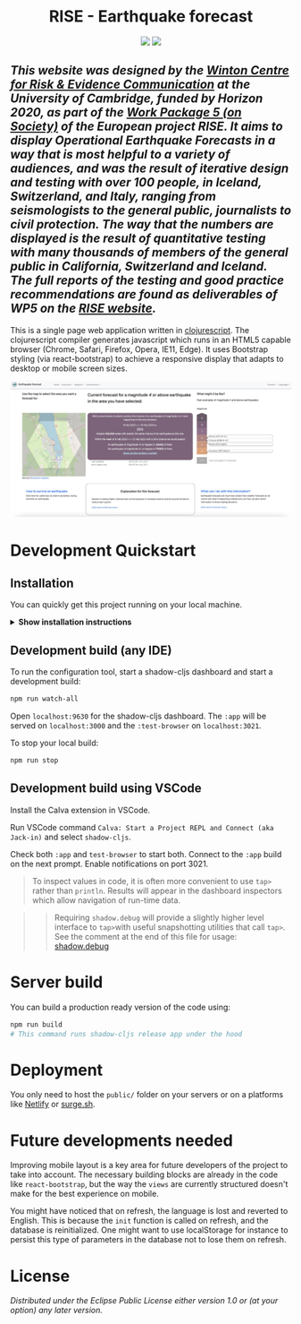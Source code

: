 <h1 align="center">RISE - Earthquake forecast</h1>
<p align="center">
<img src="https://img.shields.io/badge/to--inform-not--persuade-informational">
<img src="https://img.shields.io/badge/License-EPL_1.0-red.svg">
</p>

_This website was designed by the [Winton Centre for Risk & Evidence Communication](https://wintoncentre.maths.cam.ac.uk/) at the University of Cambridge, funded by Horizon 2020, as part of the [Work Package 5 (on Society)](http://www.rise-eu.org/activities/society/) of the European project RISE. It aims to display Operational Earthquake Forecasts in a way that is most helpful to a variety of audiences, and was the result of iterative design and testing with over 100 people, in Iceland, Switzerland, and Italy, ranging from seismologists to the general public, journalists to civil protection. The way that the numbers are displayed is the result of quantitative testing with many thousands of members of the general public in California, Switzerland and Iceland. The full reports of the testing and good practice recommendations are found as deliverables of WP5 on the **[RISE website](http://www.rise-eu.org/home/)**._
---
This is a single page web application written in
[clojurescript](https://clojurescript.org/).
The clojurescript compiler generates javascript which runs in an HTML5
capable browser (Chrome, Safari, Firefox, Opera, IE11, Edge). It uses Bootstrap
styling (via react-bootstrap) to achieve a responsive display that adapts to desktop or mobile screen sizes.
<p align="center">
<a><img src="./screenshot.jpg" alt="Earthquake forecast dashboard" border="0" /></a>
</p>


# Development Quickstart

## Installation

You can quickly get this project running on your local machine.

<details><summary><b>Show installation instructions</b></summary>

* Install [clojure](https://clojure.org/guides/install_clojure) and prerequisites depending on your system (Java notably)
* Install [babashka](https://github.com/babashka/babashka#installation) (optional)
* Install [npm](https://docs.npmjs.com/downloading-and-installing-node-js-and-npm)
* Run `npm run` to view scripts help in `package.json` 

</details>

## Development build (any IDE)
To run the configuration tool, start a shadow-cljs dashboard and start a development build:

```sh
npm run watch-all
```
Open `localhost:9630` for the shadow-cljs dashboard. The `:app` will be served on `localhost:3000` and the `:test-browser` on `localhost:3021`.

To stop your local build:
```sh
npm run stop
```

## Development build using VSCode
Install the Calva extension in VSCode.

Run VSCode command `Calva: Start a Project REPL and Connect (aka Jack-in)` and select `shadow-cljs`.

Check both `:app` and `test-browser` to start both. Connect to the `:app` build on the next prompt. Enable notifications on port 3021.

> To inspect values in code, it is often more convenient to use `tap>` rather than `println`. Results will appear in the dashboard inspectors which allow navigation of run-time data.

>> Requiring `shadow.debug` will provide a slightly higher level interface to `tap>`with useful snapshotting utilities that call `tap>`. See the comment at the end of this file for usage: [shadow.debug](https://github.com/thheller/shadow-cljs/blob/master/src/main/shadow/debug.clj)


# Server build

You can build a production ready version of the code using:
```sh
npm run build
# This command runs shadow-cljs release app under the hood
```

# Deployment

You only need to host the `public/` folder on your servers or 
on a platforms like [Netlify](https://www.netlify.com/) or [surge.sh](https://surge.sh/).

# Future developments needed

Improving mobile layout is a key area for future developers of the project to take into account. The necessary building blocks are already in the code like `react-bootstrap`, but the way the `views` are currently structured doesn't make for the best experience on mobile.

You might have noticed that on refresh, the language is lost and reverted to English. This is because the `init` function is called on refresh, and the database is reinitialized. One might want to use localStorage for instance to persist this type of parameters in the database not to lose them on refresh.

# License


_Distributed under the Eclipse Public License either version 1.0 or (at your option) any later version._